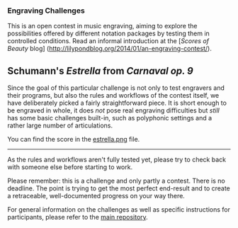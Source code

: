 ### Engraving Challenges

This is an open contest in music engraving, aiming to explore the possibilities
offered by different notation packages by testing them in controlled conditions.
Read an informal introduction at the [_Scores of Beauty_ blog]
(http://lilypondblog.org/2014/01/an-engraving-contest/).


Schumann's _Estrella_ from _Carnaval op. 9_
-------------------------------------------

Since the goal of this particular challenge is not only to test engravers
and their programs, but also the rules and workflows of the contest itself,
we have deliberately picked a fairly straightforward piece.
It is short enough to be engraved in whole,
it does *not* pose real engraving difficulties but *still* has some basic challenges
built-in, such as polyphonic settings and a rather large number of articulations.

You can find the score in the [estrella.png](estrella.png) file.

---

As the rules and workflows aren't fully tested yet, please try to check back
with someone else before starting to work.

Please remember: this is a challenge and only partly a contest. There is no deadline.
The point is trying to get the most perfect end-result and to create a retraceable,
well-documented progress on your way there.

For general information on the challenges as well as specific instructions
for participants, please refer to the
[main repository](https://github.com/engraving-challenges/main).
